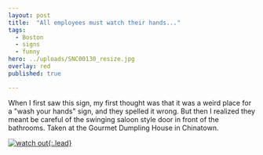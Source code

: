 ```yaml
---
layout: post
title:  "All employees must watch their hands..."
tags:
  - Boston
  - signs
  - funny
hero: ../uploads/SNC00130_resize.jpg
overlay: red
published: true

---
```


When I first saw this sign, my first thought was that it was a weird place for a "wash your hands" sign, and they spelled it wrong. But then I realized they meant be careful of the swinging saloon style door in front of the bathrooms. Taken at the Gourmet Dumpling House in Chinatown.

[![watch out](../uploads/SNC00130_resize.jpg){:.lead}](../uploads/SNC00130.jpg)
